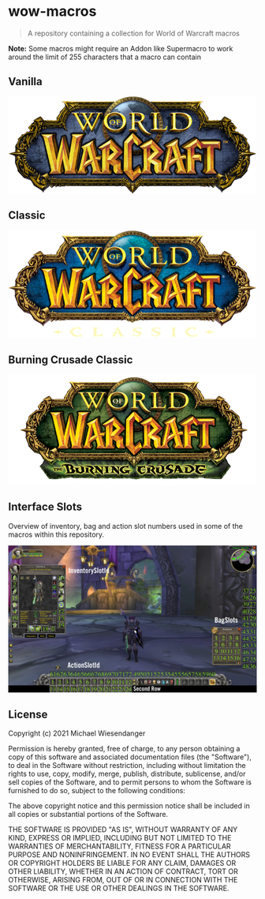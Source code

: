 # wow-macros

> A repository containing a collection for World of Warcraft macros

**Note:** Some macros might require an Addon like Supermacro to work around the limit of 255 characters that a macro can contain

## Vanilla

[![](/docs/vanilla_logo.png)](/vanilla)

## Classic

[![](/docs/classic_logo.png)](/classic)

## Burning Crusade Classic

[![](/docs/tbc_logo.png)](/bcc)

## Interface Slots

Overview of inventory, bag and action slot numbers used in some of the macros within this repository.

![](/docs/interface_slots.png)

## License

Copyright (c) 2021 Michael Wiesendanger

Permission is hereby granted, free of charge, to any person obtaining
a copy of this software and associated documentation files (the
"Software"), to deal in the Software without restriction, including
without limitation the rights to use, copy, modify, merge, publish,
distribute, sublicense, and/or sell copies of the Software, and to
permit persons to whom the Software is furnished to do so, subject to
the following conditions:

The above copyright notice and this permission notice shall be
included in all copies or substantial portions of the Software.

THE SOFTWARE IS PROVIDED "AS IS", WITHOUT WARRANTY OF ANY KIND,
EXPRESS OR IMPLIED, INCLUDING BUT NOT LIMITED TO THE WARRANTIES OF
MERCHANTABILITY, FITNESS FOR A PARTICULAR PURPOSE AND
NONINFRINGEMENT. IN NO EVENT SHALL THE AUTHORS OR COPYRIGHT HOLDERS BE
LIABLE FOR ANY CLAIM, DAMAGES OR OTHER LIABILITY, WHETHER IN AN ACTION
OF CONTRACT, TORT OR OTHERWISE, ARISING FROM, OUT OF OR IN CONNECTION
WITH THE SOFTWARE OR THE USE OR OTHER DEALINGS IN THE SOFTWARE.
